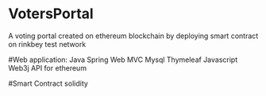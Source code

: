 # VotersPortal
A voting portal created on ethereum blockchain by deploying smart contract on rinkbey test network

#Web application:
  Java
  Spring Web MVC
  Mysql
  Thymeleaf
  Javascript
  Web3j API for ethereum
  
  
 
 #Smart Contract
  solidity


